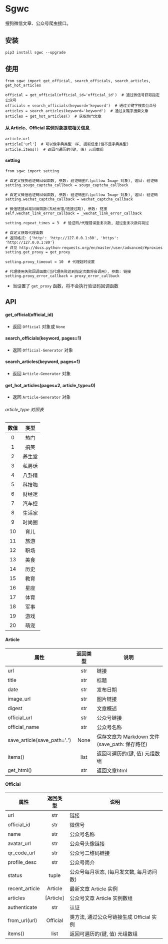 # Sgwc
搜狗微信文章、公众号爬虫接口。

## 安装 
```
pip3 install sgwc --upgrade
```

## 使用
```
from sgwc import get_official, search_officials, search_articles, get_hot_articles

official = get_official(official_id='official_id')  # 通过微信号获取指定公众号
officials = search_officials(keyword='keyword')  # 通过关键字搜索公众号
articles = search_articles(keyword='keyword')  # 通过关键字搜索文章
articles = get_hot_articles()  # 获取热门文章
```
#### 从 Article、Official 实例对象提取相关信息
```
article.url
article['url']  # 可以像字典类型一样, 提取信息(但不是字典类型)
article.items()  # 返回可遍历的(键, 值) 元组数组
```
#### setting
```
from sgwc import setting

# 自定义搜狗验证码回调函数, 参数: 验证码图片(pillow Image 对象), 返回: 验证码
setting.sougo_captcha_callback = sougo_captcha_callback

# 自定义微信验证码回调函数, 参数: 验证码图片(pillow Image 对象), 返回: 验证码
setting.wechat_captcha_callback = wechat_captcha_callback

# 微信链接异常回调函数(系统出错/链接过期), 参数: 链接
self.wechat_link_error_callback = _wechat_link_error_callback

setting.repeat_times = 3  # 验证码/代理错误重复次数, 超过重复次数将跳过

# 自定义获取代理函数
# 返回格式: {'http': 'http://127.0.0.1:80', 'https': 'http://127.0.0.1:80'}
# 详见 http://docs.python-requests.org/en/master/user/advanced/#proxies
setting.get_proxy = get_proxy 

setting.proxy_timeout = 10  # 代理超时设置

# 代理使用失败回调函数(当代理失败达到指定次数将会调用), 参数: 链接
setting.proxy_error_callback = proxy_error_callback
```
- 当设置了 `get_proxy` 函数，将不会执行验证码回调函数

## API
#### get_official(official_id)
- 返回 `Official` 对象或 `None`
#### search_officials(keyword, pages=1)
- 返回 `Official-Generator` 对象
#### search_articles(keyword, pages=1)
- 返回 `Article-Generator` 对象
#### get_hot_articles(pages=2, article_type=0)
- 返回 `Article-Generator` 对象

###### article_type 对照表
| 数值 | 类型 |
|:----:|:----:|
| 0 | 热门 |
| 1 | 搞笑 |
| 2 | 养生堂 |
| 3 | 私房话 |
| 4 | 八卦精 |
| 5 | 科技咖 |
| 6 | 财经迷 |
| 7 | 汽车控 |
| 8 | 生活家 |
| 9 | 时尚圈 |
| 10 | 育儿 |
| 11 | 旅游 |
| 12 | 职场 |
| 13 | 美食 |
| 14 | 历史 |
| 15 | 教育 |
| 16 | 星座 |
| 17 | 体育 |
| 18 | 军事 |
| 19 | 游戏 |
| 20 | 萌宠 |


#### Article
| 属性 | 返回类型 | 说明 |
|------|:--------:|------|
| url | str | 链接 |
| title | str | 标题 |
| date | str | 发布日期 |
| image_url | str | 图片链接 |
| digest | str | 文章概述 |
| official_url | str | 公众号链接 |
| official_name | str | 公众号名称 |
| save_article(save_path='.') | None | 保存文章为 Markdown 文件(save_path: 保存路径) |
| items() | list | 返回可遍历的(键, 值) 元组数组 |
| get_html() | str | 返回文章html |

#### Official
| 属性 | 返回类型 | 说明 |
|------|:--------:|------|
| url | str | 链接 |
| official_id | str | 微信号 |
| name | str | 公众号名称 |
| avatar_url | str | 公众号头像链接 |
| qr_code_url | str | 公众号二维码链接 |
| profile_desc | str | 公众号简介 |
| status | tuple | 公众号每月状态, (每月发文数, 每月访问数) |
| recent_article | Article | 最新文章 Article 实例 |
| articles | \[Article\] | 公众号文章 Article 实例数组 |
| authenticate | str | 认证 |
| from_url(url) | Official | 类方法, 通过公众号链接生成 Official 实例 |
| items() | list | 返回可遍历的(键, 值) 元组数组 |
